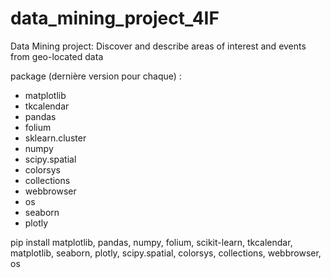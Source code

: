 # data_mining_project_4IF
Data Mining project: Discover and describe areas of interest and events from geo-located data

package (dernière version pour chaque) : 
- matplotlib
- tkcalendar 
- pandas
- folium
- sklearn.cluster
- numpy
- scipy.spatial
- colorsys
- collections
- webbrowser
- os
- seaborn
- plotly

pip install matplotlib, pandas, numpy, folium,  scikit-learn, tkcalendar, matplotlib, seaborn, plotly, scipy.spatial, colorsys, collections, webbrowser, os
